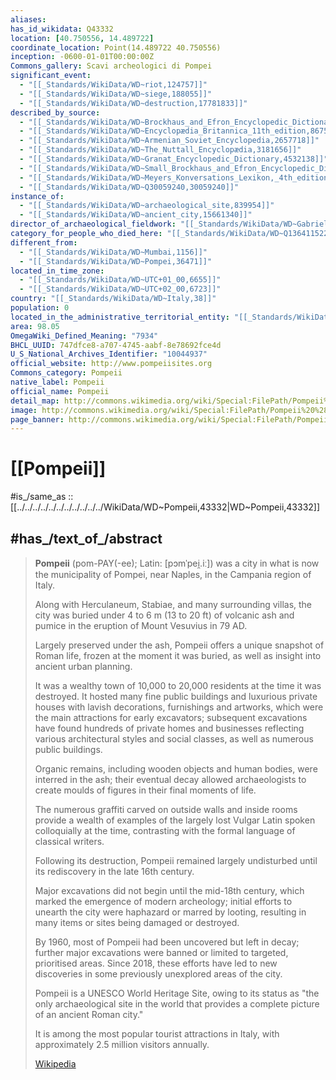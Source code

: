 ```yaml
---
aliases:
has_id_wikidata: Q43332
location: [40.750556, 14.489722]
coordinate_location: Point(14.489722 40.750556)
inception: -0600-01-01T00:00:00Z
Commons_gallery: Scavi archeologici di Pompei
significant_event:
  - "[[_Standards/WikiData/WD~riot,124757]]"
  - "[[_Standards/WikiData/WD~siege,188055]]"
  - "[[_Standards/WikiData/WD~destruction,17781833]]"
described_by_source:
  - "[[_Standards/WikiData/WD~Brockhaus_and_Efron_Encyclopedic_Dictionary,602358]]"
  - "[[_Standards/WikiData/WD~Encyclopædia_Britannica_11th_edition,867541]]"
  - "[[_Standards/WikiData/WD~Armenian_Soviet_Encyclopedia,2657718]]"
  - "[[_Standards/WikiData/WD~The_Nuttall_Encyclopædia,3181656]]"
  - "[[_Standards/WikiData/WD~Granat_Encyclopedic_Dictionary,4532138]]"
  - "[[_Standards/WikiData/WD~Small_Brockhaus_and_Efron_Encyclopedic_Dictionary,19180675]]"
  - "[[_Standards/WikiData/WD~Meyers_Konversations_Lexikon,_4th_edition_(1885_1890),19219752]]"
  - "[[_Standards/WikiData/WD~Q30059240,30059240]]"
instance_of:
  - "[[_Standards/WikiData/WD~archaeological_site,839954]]"
  - "[[_Standards/WikiData/WD~ancient_city,15661340]]"
director_of_archaeological_fieldwork: "[[_Standards/WikiData/WD~Gabriel_Zuchtriegel,28146878]]"
category_for_people_who_died_here: "[[_Standards/WikiData/WD~Q136411522,136411522]]"
different_from:
  - "[[_Standards/WikiData/WD~Mumbai,1156]]"
  - "[[_Standards/WikiData/WD~Pompei,36471]]"
located_in_time_zone:
  - "[[_Standards/WikiData/WD~UTC+01_00,6655]]"
  - "[[_Standards/WikiData/WD~UTC+02_00,6723]]"
country: "[[_Standards/WikiData/WD~Italy,38]]"
population: 0
located_in_the_administrative_territorial_entity: "[[_Standards/WikiData/WD~Pompei,36471]]"
area: 98.05
OmegaWiki_Defined_Meaning: "7934"
BHCL_UUID: 747dfce8-a707-4745-aabf-8e78692fce4d
U_S_National_Archives_Identifier: "10044937"
official_website: http://www.pompeiisites.org
Commons_category: Pompeii
native_label: Pompeii
official_name: Pompeii
detail_map: http://commons.wikimedia.org/wiki/Special:FilePath/Pompeii%20map-en.svg
image: http://commons.wikimedia.org/wiki/Special:FilePath/Pompeii%20%284873744179%29.jpg
page_banner: http://commons.wikimedia.org/wiki/Special:FilePath/Pompeii%20banner.jpg
---
```


# [[Pompeii]] 

#is_/same_as :: [[../../../../../../../../../../../WikiData/WD~Pompeii,43332|WD~Pompeii,43332]]

## #has_/text_of_/abstract 

> **Pompeii** (pom-PAY(-ee); Latin: [pɔmˈpei̯.iː]) was a city in what is now the municipality of Pompei, 
> near Naples, in the Campania region of Italy. 
> 
> Along with Herculaneum, Stabiae, and many surrounding villas, 
> the city was buried under 4 to 6 m (13 to 20 ft) of volcanic ash and pumice 
> in the eruption of Mount Vesuvius in 79 AD.
>
> Largely preserved under the ash, Pompeii offers a unique snapshot of Roman life, 
> frozen at the moment it was buried, as well as insight into ancient urban planning. 
> 
> It was a wealthy town of 10,000 to 20,000 residents at the time it was destroyed. 
> It hosted many fine public buildings and luxurious private houses 
> with lavish decorations, furnishings and artworks, 
> which were the main attractions for early excavators; 
> subsequent excavations have found hundreds of private homes and businesses 
> reflecting various architectural styles and social classes, as well as numerous public buildings. 
> 
> Organic remains, including wooden objects and human bodies, were interred in the ash; 
> their eventual decay allowed archaeologists to create 
> moulds of figures in their final moments of life. 
> 
> The numerous graffiti carved on outside walls and inside rooms 
> provide a wealth of examples of the largely lost Vulgar Latin spoken colloquially at the time, 
> contrasting with the formal language of classical writers.
>
> Following its destruction, Pompeii remained largely undisturbed 
> until its rediscovery in the late 16th century. 
> 
> Major excavations did not begin until the mid-18th century, 
> which marked the emergence of modern archeology; 
> initial efforts to unearth the city were haphazard or marred by looting, 
> resulting in many items or sites being damaged or destroyed. 
> 
> By 1960, most of Pompeii had been uncovered but left in decay; 
> further major excavations were banned or limited to targeted, prioritised areas. 
> Since 2018, these efforts have led to new discoveries in some previously unexplored areas of the city.
>
> Pompeii is a UNESCO World Heritage Site, owing to its status as 
> "the only archaeological site in the world that provides a complete picture of an ancient Roman city." 
> 
> It is among the most popular tourist attractions in Italy, with approximately 2.5 million visitors annually.
>
> [Wikipedia](https://en.wikipedia.org/wiki/Pompeii) 
> 